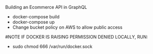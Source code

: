 Building an Ecommerce API in GraphQL

- docker-compose build
- docker-compose up
- Change bucket policy on AWS to allow public access


#NOTE IF DOCKER IS RAISING PERMISSION DENIED LOCALLY, RUN:
- sudo chmod 666 /var/run/docker.sock